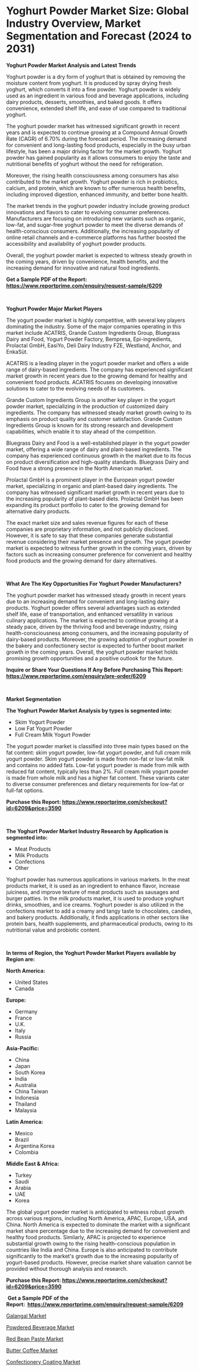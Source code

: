 <p><h1>Yoghurt Powder Market Size: Global Industry Overview, Market Segmentation and Forecast (2024 to 2031)</h1></p><p><strong>Yoghurt Powder Market Analysis and Latest Trends</strong></p>
<p><p>Yoghurt powder is a dry form of yoghurt that is obtained by removing the moisture content from yoghurt. It is produced by spray drying fresh yoghurt, which converts it into a fine powder. Yoghurt powder is widely used as an ingredient in various food and beverage applications, including dairy products, desserts, smoothies, and baked goods. It offers convenience, extended shelf life, and ease of use compared to traditional yoghurt.</p><p>The yoghurt powder market has witnessed significant growth in recent years and is expected to continue growing at a Compound Annual Growth Rate (CAGR) of 6.70% during the forecast period. The increasing demand for convenient and long-lasting food products, especially in the busy urban lifestyle, has been a major driving factor for the market growth. Yoghurt powder has gained popularity as it allows consumers to enjoy the taste and nutritional benefits of yoghurt without the need for refrigeration.</p><p>Moreover, the rising health consciousness among consumers has also contributed to the market growth. Yoghurt powder is rich in probiotics, calcium, and protein, which are known to offer numerous health benefits, including improved digestion, enhanced immunity, and better bone health.</p><p>The market trends in the yoghurt powder industry include growing product innovations and flavors to cater to evolving consumer preferences. Manufacturers are focusing on introducing new variants such as organic, low-fat, and sugar-free yoghurt powder to meet the diverse demands of health-conscious consumers. Additionally, the increasing popularity of online retail channels and e-commerce platforms has further boosted the accessibility and availability of yoghurt powder products.</p><p>Overall, the yoghurt powder market is expected to witness steady growth in the coming years, driven by convenience, health benefits, and the increasing demand for innovative and natural food ingredients.</p></p>
<p><strong>Get a Sample PDF of the Report:&nbsp; <a href="https://www.reportprime.com/enquiry/request-sample/6209">https://www.reportprime.com/enquiry/request-sample/6209</a></strong></p>
<p>&nbsp;</p>
<p><strong>Yoghurt Powder Major Market Players</strong></p>
<p><p>The yogurt powder market is highly competitive, with several key players dominating the industry. Some of the major companies operating in this market include ACATRIS, Grande Custom Ingredients Group, Bluegrass Dairy and Food, Yogurt Powder Factory, Bempresa, Epi-ingredients, Prolactal GmbH, EasiYo, Deli Dairy Industry FZE, Westland, Anchor, and EnkaSüt.</p><p>ACATRIS is a leading player in the yogurt powder market and offers a wide range of dairy-based ingredients. The company has experienced significant market growth in recent years due to the growing demand for healthy and convenient food products. ACATRIS focuses on developing innovative solutions to cater to the evolving needs of its customers.</p><p>Grande Custom Ingredients Group is another key player in the yogurt powder market, specializing in the production of customized dairy ingredients. The company has witnessed steady market growth owing to its emphasis on product quality and customer satisfaction. Grande Custom Ingredients Group is known for its strong research and development capabilities, which enable it to stay ahead of the competition.</p><p>Bluegrass Dairy and Food is a well-established player in the yogurt powder market, offering a wide range of dairy and plant-based ingredients. The company has experienced continuous growth in the market due to its focus on product diversification and high-quality standards. Bluegrass Dairy and Food have a strong presence in the North American market.</p><p>Prolactal GmbH is a prominent player in the European yogurt powder market, specializing in organic and plant-based dairy ingredients. The company has witnessed significant market growth in recent years due to the increasing popularity of plant-based diets. Prolactal GmbH has been expanding its product portfolio to cater to the growing demand for alternative dairy products.</p><p>The exact market size and sales revenue figures for each of these companies are proprietary information, and not publicly disclosed. However, it is safe to say that these companies generate substantial revenue considering their market presence and growth. The yogurt powder market is expected to witness further growth in the coming years, driven by factors such as increasing consumer preference for convenient and healthy food products and the growing demand for dairy alternatives.</p></p>
<p>&nbsp;</p>
<p><strong>What Are The Key Opportunities For Yoghurt Powder Manufacturers?</strong></p>
<p><p>The yoghurt powder market has witnessed steady growth in recent years due to an increasing demand for convenient and long-lasting dairy products. Yoghurt powder offers several advantages such as extended shelf life, ease of transportation, and enhanced versatility in various culinary applications. The market is expected to continue growing at a steady pace, driven by the thriving food and beverage industry, rising health-consciousness among consumers, and the increasing popularity of dairy-based products. Moreover, the growing adoption of yoghurt powder in the bakery and confectionery sector is expected to further boost market growth in the coming years. Overall, the yoghurt powder market holds promising growth opportunities and a positive outlook for the future.</p></p>
<p><strong>Inquire or Share Your Questions If Any Before Purchasing This Report: <a href="https://www.reportprime.com/enquiry/pre-order/6209">https://www.reportprime.com/enquiry/pre-order/6209</a></strong></p>
<p>&nbsp;</p>
<p><strong>Market Segmentation</strong></p>
<p><strong>The Yoghurt Powder Market Analysis by types is segmented into:</strong></p>
<p><ul><li>Skim Yogurt Powder</li><li>Low Fat Yogurt Powder</li><li>Full Cream Milk Yogurt Powder</li></ul></p>
<p><p>The yogurt powder market is classified into three main types based on the fat content: skim yogurt powder, low-fat yogurt powder, and full cream milk yogurt powder. Skim yogurt powder is made from non-fat or low-fat milk and contains no added fats. Low-fat yogurt powder is made from milk with reduced fat content, typically less than 2%. Full cream milk yogurt powder is made from whole milk and has a higher fat content. These variants cater to diverse consumer preferences and dietary requirements for low-fat or full-fat options.</p></p>
<p><strong>Purchase this Report:&nbsp;<a href="https://www.reportprime.com/checkout?id=6209&price=3590">https://www.reportprime.com/checkout?id=6209&price=3590</a></strong></p>
<p>&nbsp;</p>
<p><strong>The Yoghurt Powder Market Industry Research by Application is segmented into:</strong></p>
<p><ul><li>Meat Products</li><li>Milk Products</li><li>Confections</li><li>Other</li></ul></p>
<p><p>Yoghurt powder has numerous applications in various markets. In the meat products market, it is used as an ingredient to enhance flavor, increase juiciness, and improve texture of meat products such as sausages and burger patties. In the milk products market, it is used to produce yoghurt drinks, smoothies, and ice creams. Yoghurt powder is also utilized in the confections market to add a creamy and tangy taste to chocolates, candies, and bakery products. Additionally, it finds applications in other sectors like protein bars, health supplements, and pharmaceutical products, owing to its nutritional value and probiotic content.</p></p>
<p>&nbsp;</p>
<p><strong>In terms of Region, the Yoghurt Powder Market Players available by Region are:</strong></p>
<p>
    <p> <strong> North America: </strong>
        <ul>
            <li>United States</li>
            <li>Canada</li>
        </ul>
        </p> 
    <p> <strong> Europe: </strong>
        <ul>
            <li>Germany</li>
            <li>France</li>
            <li>U.K.</li>
            <li>Italy</li>
            <li>Russia</li>
        </ul>
        </p> 
    <p> <strong> Asia-Pacific: </strong>
        <ul>
            <li>China</li>
            <li>Japan</li>
            <li>South Korea</li>
            <li>India</li>
            <li>Australia</li>
            <li>China Taiwan</li>
            <li>Indonesia</li>
            <li>Thailand</li>
            <li>Malaysia</li>
        </ul>
        </p> 
    <p> <strong> Latin America: </strong>
        <ul>
            <li>Mexico</li>
            <li>Brazil</li>
            <li>Argentina Korea</li>
            <li>Colombia</li>
        </ul>
        </p> 
    <p> <strong> Middle East & Africa: </strong>
        <ul>
            <li>Turkey</li>
            <li>Saudi</li>
            <li>Arabia</li>
            <li>UAE</li>
            <li>Korea</li>
        </ul>
    </p>
    </p>
<p><p>The global yogurt powder market is anticipated to witness robust growth across various regions, including North America, APAC, Europe, USA, and China. North America is expected to dominate the market with a significant market share percentage due to the increasing demand for convenient and healthy food products. Similarly, APAC is projected to experience substantial growth owing to the rising health-conscious population in countries like India and China. Europe is also anticipated to contribute significantly to the market's growth due to the increasing popularity of yogurt-based products. However, precise market share valuation cannot be provided without thorough analysis and research.</p></p>
<p><strong>Purchase this Report: <a href="https://www.reportprime.com/checkout?id=6209&price=3590">https://www.reportprime.com/checkout?id=6209&price=3590</a></strong></p>
<p>&nbsp;<strong>Get a Sample PDF of the Report:&nbsp;&nbsp;<a href="https://www.reportprime.com/enquiry/request-sample/6209">https://www.reportprime.com/enquiry/request-sample/6209</a></strong></p>
<p><strong></strong></p>
<p><p><a href="https://github.com/FassouRP/Market-Research-Report-List-2/blob/main/galangal-market.md">Galangal Market</a></p><p><a href="https://github.com/lbird53714/Market-Research-Report-List-2/blob/main/powdered-beverage-market.md">Powdered Beverage Market</a></p><p><a href="https://github.com/ashepherd82/Market-Research-Report-List-2/blob/main/red-bean-paste-market.md">Red Bean Paste Market</a></p><p><a href="https://github.com/castoriffic/Market-Research-Report-List-2/blob/main/butter-coffee-market.md">Butter Coffee Market</a></p><p><a href="https://github.com/mabutironaldo/Market-Research-Report-List-2/blob/main/confectionery-coating-market.md">Confectionery Coating Market</a></p></p>
